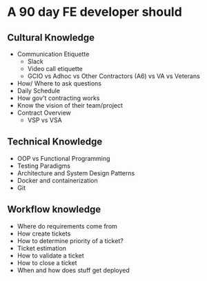 # A 90 day FE developer should

## Cultural Knowledge

- Communication Etiquette
  - Slack
  - Video call etiquette
  - GCIO vs Adhoc vs Other Contractors (A6) vs VA vs Veterans
- How/ Where to ask questions
- Daily Schedule
- How gov't contracting works
- Know the vision of their team/project
- Contract Overview
  - VSP vs VSA

## Technical Knowledge

- OOP vs Functional Programming
- Testing Paradigms
- Architecture and System Design Patterns  
- Docker and containerization
- Git

## Workflow knowledge

- Where do requirements come from
- How create tickets
- How to determine priority of a ticket?
- Ticket estimation
- How to validate a ticket
- How to close a ticket
- When and how does stuff get deployed
